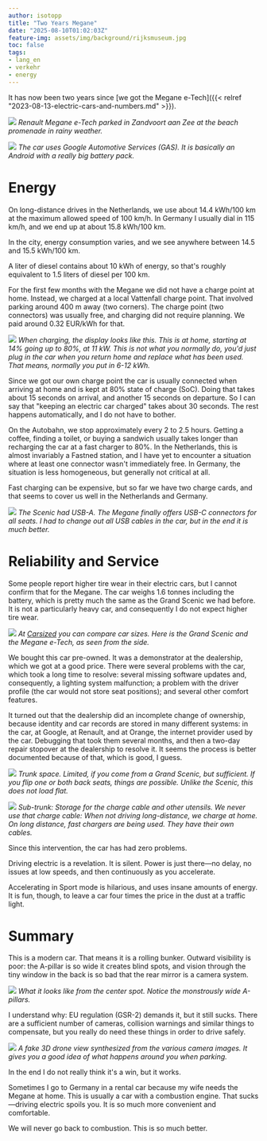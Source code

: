 ```yaml
---
author: isotopp
title: "Two Years Megane"
date: "2025-08-10T01:02:03Z"
feature-img: assets/img/background/rijksmuseum.jpg
toc: false
tags:
- lang_en
- verkehr
- energy
---
```


It has now been two years since [we got the Megane e-Tech]({{< relref "2023-08-13-electric-cars-and-numbers.md" >}}).

![](/uploads/2025/08/megane-01.jpg)
*Renault Megane e-Tech parked in Zandvoort aan Zee at the beach promenade in rainy weather.*

![](/uploads/2025/08/megane-02.jpg)
*The car uses Google Automotive Services (GAS). It is basically an Android with a really big battery pack.*



# Energy

On long-distance drives in the Netherlands, we use about 14.4 kWh/100 km at the maximum allowed speed of 100 km/h.
In Germany I usually dial in 115 km/h, and we end up at about 15.8 kWh/100 km.

In the city, energy consumption varies, and we see anywhere between 14.5 and 15.5 kWh/100 km.

A liter of diesel contains about 10 kWh of energy,
so that's roughly equivalent to 1.5 liters of diesel per 100 km.

For the first few months with the Megane we did not have a charge point at home.
Instead, we charged at a local Vattenfall charge point.
That involved parking around 400 m away (two corners).
The charge point (two connectors) was usually free, and charging did not require planning.
We paid around 0.32 EUR/kWh for that.

![](/uploads/2025/08/megane-08.jpg)
*When charging, the display looks like this.
This is at home, starting at 14% going up to 80%, at 11 kW.
This is not what you normally do, you'd just plug in the car when you return home  and replace what has been used. 
That means, normally you put in 6-12 kWh.*

Since we got our own charge point the car is usually connected when arriving at home
and is kept at 80% state of charge (SoC).
Doing that takes about 15 seconds on arrival, and another 15 seconds on departure.
So I can say that "keeping an electric car charged" takes about 30 seconds.
The rest happens automatically, and I do not have to bother.

On the Autobahn, we stop approximately every 2 to 2.5 hours.
Getting a coffee, finding a toilet, or buying a sandwich usually takes longer than
recharging the car at a fast charger to 80%.
In the Netherlands, this is almost invariably a Fastned station,
and I have yet to encounter a situation where at least one connector wasn't immediately free.
In Germany, the situation is less homogeneous, but generally not critical at all.

Fast charging can be expensive, but so far we have two charge cards,
and that seems to cover us well in the Netherlands and Germany.

![](/uploads/2025/08/megane-07.jpg)
*The Scenic had USB-A. The Megane finally offers USB-C connectors for all seats.
I had to change out all USB cables in the car, but in the end it is much better.*

# Reliability and Service

Some people report higher tire wear in their electric cars, but I cannot confirm that for the Megane.
The car weighs 1.6 tonnes including the battery, which is pretty much the same as the Grand Scenic we had before.
It is not a particularly heavy car, and consequently I do not expect higher tire wear.

![](/uploads/2025/08/megane-09.jpg)
*At [Carsized](https://carsized.com) you can compare car sizes.
Here is the Grand Scenic and the Megane e-Tech, as seen from the side.*

We bought this car pre-owned.
It was a demonstrator at the dealership, which we got at a good price.
There were several problems with the car, which took a long time to resolve:
several missing software updates and, consequently, a lighting system malfunction;
a problem with the driver profile (the car would not store seat positions);
and several other comfort features.

It turned out that the dealership did an incomplete change of ownership,
because identity and car records are stored in many different systems:
in the car, at Google, at Renault, and at Orange, the internet provider used by the car.
Debugging that took them several months,
and then a two-day repair stopover at the dealership to resolve it.
It seems the process is better documented because of that, which is good, I guess.

![](/uploads/2025/08/megane-05.jpg)
*Trunk space. Limited, if you come from a Grand Scenic, but sufficient.
If you flip one or both back seats, things are possible.
Unlike the Scenic, this does not load flat.*

![](/uploads/2025/08/megane-06.jpg)
*Sub-trunk: Storage for the charge cable and other utensils.
We never use that charge cable: When not driving long-distance, we charge at home.
On long distance, fast chargers are being used. They have their own cables.*

Since this intervention, the car has had zero problems.

Driving electric is a revelation.
It is silent.
Power is just there—no delay, no issues at low speeds, and then continuously as you accelerate.

Accelerating in Sport mode is hilarious, and uses insane amounts of energy.
It is fun, though, to leave a car four times the price in the dust at a traffic light.

# Summary

This is a modern car.
That means it is a rolling bunker.
Outward visibility is poor: the A-pillar is so wide it creates blind spots,
and vision through the tiny window in the back is so bad that the rear mirror is a camera system.

![](/uploads/2025/08/megane-04.jpg)
*What it looks like from the center spot. Notice the monstrously wide A-pillars.*

I understand why: EU regulation (GSR-2) demands it, but it still sucks.
There are a sufficient number of cameras, collision warnings and similar things to compensate,
but you really do need these things in order to drive safely.

![](/uploads/2025/08/megane-03.jpg)
*A fake 3D drone view synthesized from the various camera images. 
It gives you a good idea of what happens around you when parking.*

In the end I do not really think it's a win, but it works.

Sometimes I go to Germany in a rental car because my wife needs the Megane at home.
This is usually a car with a combustion engine.
That sucks—driving electric spoils you.
It is so much more convenient and comfortable.

We will never go back to combustion.
This is so much better.
